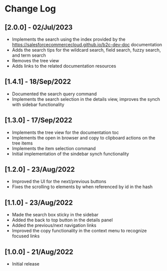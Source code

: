 # Change Log

## [2.0.0] - 02/Jul/2023

-   Implements the search using the index provided by the https://salesforcecommercecloud.github.io/b2c-dev-doc documentation
-   Adds the search tips for the wildcard search, field search, fuzzy search, and term search
-   Removes the tree view
-   Adds links to the related documentation resources

## [1.4.1] - 18/Sep/2022

-   Documented the search query command
-   Implements the search selection in the details view, improves the synch with sidebar functionality

## [1.3.0] - 17/Sep/2022

-   Implements the tree view for the documentation toc
-   Implements the open in browser and copy to clipboard actions on the tree items
-   Implements the item selection command
-   Initial implementation of the sindebar synch functionality

## [1.2.0] - 23/Aug/2022

-   Improved the UI for the next/previous buttons
-   Fixes the scrolling to elements by when referenced by id in the hash

## [1.1.0] - 23/Aug/2022

-   Made the search box sticky in the sidebar
-   Added the back to top button in the details panel
-   Added the previous/next navigation links
-   Improved the copy functionality in the context menu to recognize focused links

## [1.0.0] - 21/Aug/2022

-   Initial release
